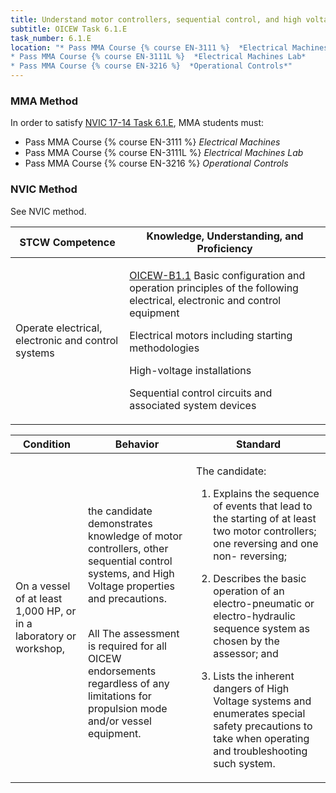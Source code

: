 ```yaml
---
title: Understand motor controllers, sequential control, and high voltage
subtitle: OICEW Task 6.1.E 
task_number: 6.1.E
location: "* Pass MMA Course {% course EN-3111 %}  *Electrical Machines*
* Pass MMA Course {% course EN-3111L %}  *Electrical Machines Lab*
* Pass MMA Course {% course EN-3216 %}  *Operational Controls*" 
---
```



### MMA Method

In order to satisfy  [NVIC 17-14  Task  6.1.E]({{site.baseurl}}/assets/images/nvic-17-14.pdf), MMA students must:

* Pass MMA Course {% course EN-3111 %}  *Electrical Machines*
* Pass MMA Course {% course EN-3111L %}  *Electrical Machines Lab*
* Pass MMA Course {% course EN-3216 %}  *Operational Controls*


### NVIC Method

<a onclick="togglevisibility('nvic_methods')" >See NVIC method.</a>

<div id='nvic_methods' class='hide'>

<table>
<thead>
<tr>
<th class='forty'> STCW Competence </th>
<th class='sixty'> Knowledge, Understanding, and Proficiency </th>
</tr>
</thead>




<tbody>
<tr><td markdown='1'>

Operate electrical, electronic and control systems

</td><td markdown='1'>

[OICEW-B1.1]({{site.baseurl}}/tables/31.html#OICEW-B1.1) Basic configuration and operation principles of the following electrical, electronic and control equipment 

Electrical motors including starting methodologies 

High-voltage installations 

Sequential control circuits and associated system devices

</td></tr>


</tbody>
</table>


<table>
<thead>
<tr><th class='twenty'>  Condition </th><th class='twenty'> Behavior </th><th  class='sixty'>Standard </th></tr>
</thead>
<tbody >



<tr><td markdown='1'>

On a vessel of at least 1,000 HP, or in a laboratory or workshop,

</td><td markdown='1'>

the candidate demonstrates knowledge of motor controllers, other sequential control systems, and High Voltage properties and precautions.

<br>

<div class="tooltip">All
<span class="tooltiptext">
The assessment is required for all OICEW endorsements regardless of any limitations for propulsion mode and/or vessel equipment.
</span>
</div>


</td><td markdown='1'>

The candidate:

1. Explains the sequence of events that lead to the starting of at least two motor controllers; one reversing and one non- reversing;

2. Describes the basic operation of an electro-pneumatic or electro-hydraulic sequence system as chosen by the assessor; and

3. Lists the inherent dangers of High Voltage systems and enumerates special safety precautions to take when operating and troubleshooting such system.

</td></tr>
</tbody>
</table>
</div>
